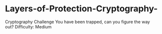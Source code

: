 # Layers-of-Protection-Cryptography-
Cryptography Challenge 
You have been trapped, can you figure the way out?
Difficulty: Medium
